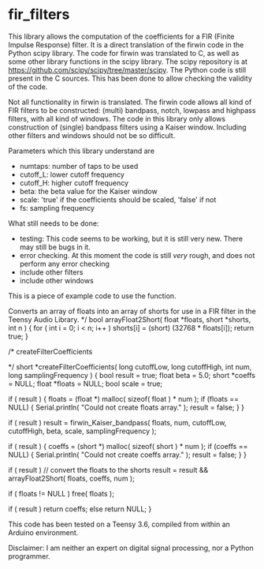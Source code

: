 # fir_filters

This library allows the computation of the coefficients for a FIR (Finite Impulse Response) filter. It is a direct translation
of the firwin code in the Python scipy library. The code for firwin was translated to C, as well as some other library functions 
in the scipy library. The scipy repository is at https://github.com/scipy/scipy/tree/master/scipy. The Python code is still
present in the C sources. This has been done to allow checking the validity of the code.

Not all functionality in firwin is translated. The firwin code allows all kind of FIR filters to be constructed: (multi) bandpass,
notch, lowpass and highpass filters, with all kind of windows. The code in this library only allows construction of (single) bandpass
filters using a Kaiser window. Including other filters and windows should not be so difficult.

Parameters which this library understand are
- numtaps: number of taps to be used
- cutoff_L: lower cutoff frequency
- cutoff_H: higher cutoff frequency
- beta: the beta value for the Kaiser window
- scale: 'true' if the coefficients should be scaled, 'false' if not
- fs: sampling frequency

What still needs to be done:
- testing: This code seems to be working, but it is still very new. There may still be bugs in it.
- error checking. At this moment the code is still _very_ rough, and does not perform any error checking
- include other filters
- include other windows

This is a piece of example code to use the function.

   Converts an array of floats into an array of shorts for use
   in a FIR filter in the Teensy Audio Library.
*/
bool arrayFloat2Short( float *floats, short *shorts, int n ) {
  for ( int i = 0; i < n; i++ )
    shorts[i] = (short) (32768 * floats[i]);
  return true;
}


/*
   createFilterCoefficients


*/
short *createFilterCoefficients( long cutoffLow, long cutoffHigh, int num, long samplingFrequency )
{
  bool result = true;
  float beta = 5.0;
  short *coeffs = NULL;
  float *floats = NULL;
  bool scale = true;

  if ( result ) {
    floats = (float *) malloc( sizeof( float ) * num );
    if (floats == NULL) {
      Serial.println( "Could not create floats array." );
      result = false;
    }
  }

  if ( result )
    result = firwin_Kaiser_bandpass( floats, num, cutoffLow, cutoffHigh, beta, scale, samplingFrequency );

  if ( result ) {
    coeffs = (short *) malloc( sizeof( short ) * num );
    if (coeffs == NULL) {
      Serial.println( "Could not create coeffs array." );
      result = false;
    }
  }

  if ( result )
    // convert the floats to the shorts
    result = result && arrayFloat2Short( floats, coeffs, num );

  if ( floats != NULL )
    free( floats );

  if ( result )
    return coeffs;
  else
    return NULL;
}



This code has been tested on a Teensy 3.6, compiled from within an Arduino environment.

Disclaimer: I am neither an expert on digital signal processing, nor a Python programmer.
